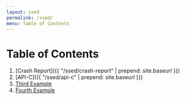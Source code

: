 ```yaml
---
layout: ssed
permalink: /ssed/
menu: Table of Contents
---
```


# Table of Contents
1. [Crash Report]({{ "/ssed/crash-report" | prepend: site.baseurl }})
2. [API-C]({{ "/ssed/api-c" | prepend: site.baseurl }})
3. [Third Example](#third-example)
4. [Fourth Example](#fourth-example)
